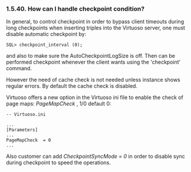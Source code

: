 <div>

<div>

<div>

<div>

### 1.5.40. How can I handle checkpoint condition?

</div>

</div>

</div>

In general, to control checkpoint in order to bypass client timeouts
during long checkpoints when inserting triples into the Virtuoso server,
one must disable automatic checkpoint by:

``` programlisting
SQL> checkpoint_interval (0);
```

and also to make sure the AutoCheckpointLogSize is off. Then can be
performed checkpoint whenever the client wants using the 'checkpoint'
command.

However the need of cache check is not needed unless instance shows
regular errors. By default the cache check is disabled.

Virtuoso offers a new option in the Virtuoso ini file to enable the
check of page maps: <span class="emphasis">*PageMapCheck*</span> , 1/0
default 0:

``` programlisting
-- Virtuoso.ini

...
[Parameters]
...
PageMapCheck  = 0
...
```

Also customer can add <span class="emphasis">*CheckpointSyncMode =
0*</span> in order to disable sync during checkpoint to speed the
operations.

</div>

